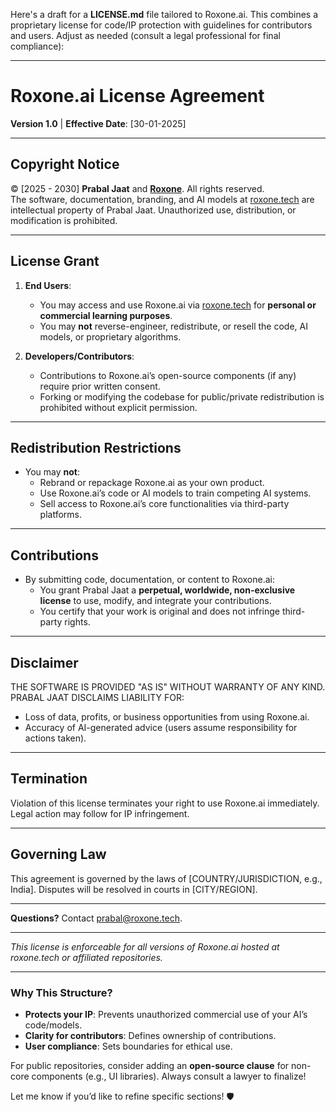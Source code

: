 Here's a draft for a **LICENSE.md** file tailored to Roxone.ai. This combines a proprietary license for code/IP protection with guidelines for contributors and users. Adjust as needed (consult a legal professional for final compliance):

---

# Roxone.ai License Agreement  
**Version 1.0** | **Effective Date**: [30-01-2025]  

---

## **Copyright Notice**  
© [2025 - 2030] **Prabal Jaat** and **[Roxone](https://roxone.io)**. All rights reserved.  
The software, documentation, branding, and AI models at [roxone.tech](https://roxone.tech) are intellectual property of Prabal Jaat. Unauthorized use, distribution, or modification is prohibited.  

---

## **License Grant**  
1. **End Users**:  
   - You may access and use Roxone.ai via [roxone.tech](https://roxone.tech) for **personal or commercial learning purposes**.  
   - You may **not** reverse-engineer, redistribute, or resell the code, AI models, or proprietary algorithms.  

2. **Developers/Contributors**:  
   - Contributions to Roxone.ai’s open-source components (if any) require prior written consent.  
   - Forking or modifying the codebase for public/private redistribution is prohibited without explicit permission.  

---

## **Redistribution Restrictions**  
- You may **not**:  
  - Rebrand or repackage Roxone.ai as your own product.  
  - Use Roxone.ai’s code or AI models to train competing AI systems.  
  - Sell access to Roxone.ai’s core functionalities via third-party platforms.  

---

## **Contributions**  
- By submitting code, documentation, or content to Roxone.ai:  
  - You grant Prabal Jaat a **perpetual, worldwide, non-exclusive license** to use, modify, and integrate your contributions.  
  - You certify that your work is original and does not infringe third-party rights.  

---

## **Disclaimer**  
THE SOFTWARE IS PROVIDED "AS IS" WITHOUT WARRANTY OF ANY KIND. PRABAL JAAT DISCLAIMS LIABILITY FOR:  
- Loss of data, profits, or business opportunities from using Roxone.ai.  
- Accuracy of AI-generated advice (users assume responsibility for actions taken).  

---

## **Termination**  
Violation of this license terminates your right to use Roxone.ai immediately. Legal action may follow for IP infringement.  

---

## **Governing Law**  
This agreement is governed by the laws of [COUNTRY/JURISDICTION, e.g., India]. Disputes will be resolved in courts in [CITY/REGION].  

---

**Questions?** Contact [prabal@roxone.tech](mailto:prabal@tuta.io).  

---

*This license is enforceable for all versions of Roxone.ai hosted at roxone.tech or affiliated repositories.*  

---

### **Why This Structure?**  
- **Protects your IP**: Prevents unauthorized commercial use of your AI’s code/models.  
- **Clarity for contributors**: Defines ownership of contributions.  
- **User compliance**: Sets boundaries for ethical use.  

For public repositories, consider adding an **open-source clause** for non-core components (e.g., UI libraries). Always consult a lawyer to finalize!  

Let me know if you’d like to refine specific sections! 🛡️
